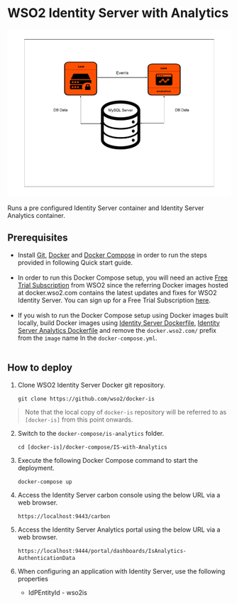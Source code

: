 # WSO2 Identity Server with Analytics

![WSO2 Identity Server with Analytics](deployment-diagram.png)

Runs a pre configured Identity Server container and Identity Server Analytics container.

## Prerequisites

 * Install [Git](https://git-scm.com/book/en/v2/Getting-Started-Installing-Git), [Docker](https://www.docker.com/get-docker) and [Docker Compose](https://docs.docker.com/compose/install/#install-compose)
   in order to run the steps provided in following Quick start guide. <br><br>
  * In order to run this Docker Compose setup, you will need an active [Free Trial Subscription](https://wso2.com/free-trial-subscription) 
   from WSO2 since the referring Docker images hosted at docker.wso2.com contains the latest updates and fixes for WSO2 Identity Server. You can sign up for a Free Trial Subscription [here](https://wso2.com/free-trial-subscription). <br><br>
 * If you wish to run the Docker Compose setup using Docker images built locally, build Docker images using [Identity Server Dockerfile](../../dockerfiles/is/README.md), [Identity Server Analytics Dockerfile](../../dockerfiles/is-analytics/README.md) and remove the `docker.wso2.com/` prefix from the `image` name In the `docker-compose.yml`. <br><br>
## How to deploy

  1. Clone WSO2 Identity Server Docker git repository.
     ```
     git clone https://github.com/wso2/docker-is
     ```
  > Note that the local copy of `docker-is` repository will be referred to as `[docker-is]` from this point onwards.

  2. Switch to the `docker-compose/is-analytics` folder.
     ```
     cd [docker-is]/docker-compose/IS-with-Analytics
     ```

  3. Execute the following Docker Compose command to start the deployment.
     ```
     docker-compose up
     ```

  4. Access the Identity Server carbon console using the below URL via a web browser.
     ```
     https://localhost:9443/carbon
     ```
  5. Access the Identity Server Analytics portal using the below URL via a web browser.
     ```
     https://localhost:9444/portal/dashboards/IsAnalytics-AuthenticationData
     ```

  6. When configuring an application with Identity Server, use the following properties
      * IdPEntityId - wso2is
